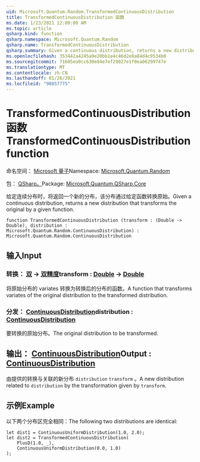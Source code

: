 ```yaml
---
uid: Microsoft.Quantum.Random.TransformedContinuousDistribution
title: TransformedContinuousDistribution 函数
ms.date: 1/23/2021 12:00:00 AM
ms.topic: article
qsharp.kind: function
qsharp.namespace: Microsoft.Quantum.Random
qsharp.name: TransformedContinuousDistribution
qsharp.summary: Given a continuous distribution, returns a new distribution that transforms the original by a given function.
ms.openlocfilehash: 353442a4245a9e20bb1e4c46d2e8a84d4c9534b0
ms.sourcegitcommit: 71605ea9cc630e84e7ef29027e1f0ea06299747e
ms.translationtype: MT
ms.contentlocale: zh-CN
ms.lasthandoff: 01/26/2021
ms.locfileid: "98857775"
---
```

# <a name="transformedcontinuousdistribution-function"></a><span data-ttu-id="1ea21-102">TransformedContinuousDistribution 函数</span><span class="sxs-lookup"><span data-stu-id="1ea21-102">TransformedContinuousDistribution function</span></span>

<span data-ttu-id="1ea21-103">命名空间： [Microsoft 量子](xref:Microsoft.Quantum.Random)</span><span class="sxs-lookup"><span data-stu-id="1ea21-103">Namespace: [Microsoft.Quantum.Random](xref:Microsoft.Quantum.Random)</span></span>

<span data-ttu-id="1ea21-104">包： [QSharp。](https://nuget.org/packages/Microsoft.Quantum.QSharp.Core)</span><span class="sxs-lookup"><span data-stu-id="1ea21-104">Package: [Microsoft.Quantum.QSharp.Core](https://nuget.org/packages/Microsoft.Quantum.QSharp.Core)</span></span>


<span data-ttu-id="1ea21-105">给定连续分布时，将返回一个新的分布，该分布通过给定函数转换原始。</span><span class="sxs-lookup"><span data-stu-id="1ea21-105">Given a continuous distribution, returns a new distribution that transforms the original by a given function.</span></span>

```qsharp
function TransformedContinuousDistribution (transform : (Double -> Double), distribution : Microsoft.Quantum.Random.ContinuousDistribution) : Microsoft.Quantum.Random.ContinuousDistribution
```


## <a name="input"></a><span data-ttu-id="1ea21-106">输入</span><span class="sxs-lookup"><span data-stu-id="1ea21-106">Input</span></span>

### <a name="transform--double---double"></a><span data-ttu-id="1ea21-107">转换： [双](xref:microsoft.quantum.lang-ref.double) -> [双精度](xref:microsoft.quantum.lang-ref.double)</span><span class="sxs-lookup"><span data-stu-id="1ea21-107">transform : [Double](xref:microsoft.quantum.lang-ref.double) -> [Double](xref:microsoft.quantum.lang-ref.double)</span></span>

<span data-ttu-id="1ea21-108">将原始分布的 variates 转换为转换后的分布的函数。</span><span class="sxs-lookup"><span data-stu-id="1ea21-108">A function that transforms variates of the original distribution to the transformed distribution.</span></span>


### <a name="distribution--continuousdistribution"></a><span data-ttu-id="1ea21-109">分发： [ContinuousDistribution](xref:Microsoft.Quantum.Random.ContinuousDistribution)</span><span class="sxs-lookup"><span data-stu-id="1ea21-109">distribution : [ContinuousDistribution](xref:Microsoft.Quantum.Random.ContinuousDistribution)</span></span>

<span data-ttu-id="1ea21-110">要转换的原始分布。</span><span class="sxs-lookup"><span data-stu-id="1ea21-110">The original distribution to be transformed.</span></span>



## <a name="output--continuousdistribution"></a><span data-ttu-id="1ea21-111">输出： [ContinuousDistribution](xref:Microsoft.Quantum.Random.ContinuousDistribution)</span><span class="sxs-lookup"><span data-stu-id="1ea21-111">Output : [ContinuousDistribution](xref:Microsoft.Quantum.Random.ContinuousDistribution)</span></span>

<span data-ttu-id="1ea21-112">由提供的转换与关联的新分布 `distribution` `transform` 。</span><span class="sxs-lookup"><span data-stu-id="1ea21-112">A new distribution related to `distribution` by the transformation given by `transform`.</span></span>

## <a name="example"></a><span data-ttu-id="1ea21-113">示例</span><span class="sxs-lookup"><span data-stu-id="1ea21-113">Example</span></span>

<span data-ttu-id="1ea21-114">以下两个分布区完全相同：</span><span class="sxs-lookup"><span data-stu-id="1ea21-114">The following two distributions are identical:</span></span>

```qsharp
let dist1 = ContinuousUniformDistribution(1.0, 2.0);
let dist2 = TransformedContinuousDistribution(
    PlusD(1.0, _),
    ContinuousUniformDistribution(0.0, 1.0)
);
```